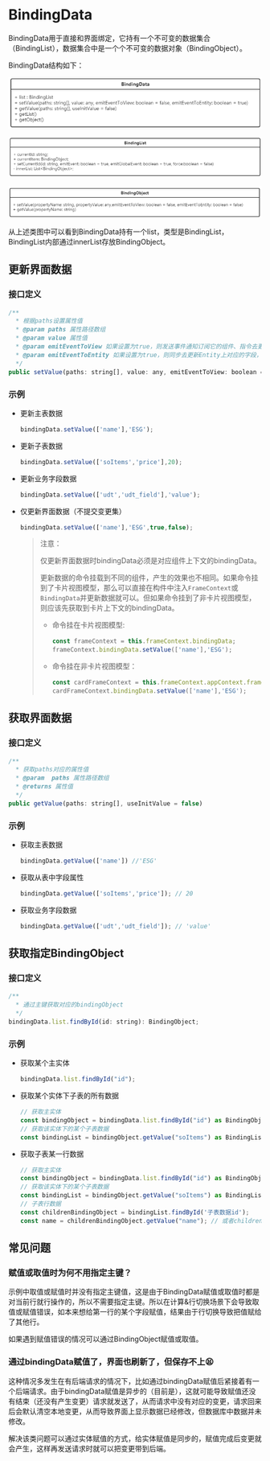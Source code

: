 # BindingData

BindingData用于直接和界面绑定，它持有一个不可变的数据集合（BindingList），数据集合中是一个个不可变的数据对象（BindingObject）。

BindingData结构如下：

 ![image-20210727141931872](./media/image-20210727141931872.png)

![image-20210727142606782](./media/image-20210727142606782.png)

![image-20210727142258720](./media/image-20210727142258720.png)

从上述类图中可以看到BindingData持有一个list，类型是BindingList，BindingList内部通过innerList存放BindingObject。

## 更新界面数据

### 接口定义

```javascript
/**
  * 根据paths设置属性值
  * @param paths 属性路径数组
  * @param value 属性值
  * @param emitEventToView 如果设置为true，则发送事件通知订阅它的组件、指令去更新界面，默认为false。
  * @param emitEventToEntity 如果设置为true，则同步去更新Entity上对应的字段，默认为true。
  */
public setValue(paths: string[], value: any, emitEventToView: boolean = false, emitEventToEntity: boolean = true)
```

### 示例

- 更新主表数据

  ```javascript
  bindingData.setValue(['name'],'ESG');
  ```

- 更新子表数据

  ```javascript
  bindingData.setValue(['soItems','price'],20);
  ```

- 更新业务字段数据

  ```javascript
  bindingData.setValue(['udt','udt_field'],'value');
  ```

- 仅更新界面数据（不提交变更集）

  ```javascript
  bindingData.setValue(['name'],'ESG',true,false);
  ```

  > 注意：
  >
  > 仅更新界面数据时bindingData必须是对应组件上下文的bindingData。
  >
  > 更新数据的命令挂载到不同的组件，产生的效果也不相同。如果命令挂到了卡片视图模型，那么可以直接在构件中注入`FrameContext`或`BindingData`并更新数据就可以。但如果命令挂到了非卡片视图模型，则应该先获取到卡片上下文的bindingData。
  >
  > - 命令挂在卡片视图模型:
  >
  >   ```javascript
  >   const frameContext = this.frameContext.bindingData;
  >   frameContext.bindingData.setValue(['name'],'ESG');
  >   ```
  >
  > - 命令挂在非卡片视图模型：
  >
  >   ```javascript
  >   const cardFrameContext = this.frameContext.appContext.frameContextManager.getFrameContextById('card-frameId');
  >   cardFrameContext.bindingData.setValue(['name'],'ESG');
  >   ```
  >
  >   

  

## 获取界面数据

### 接口定义

```javascript
/**
  * 获取paths对应的属性值
  * @param  paths 属性路径数组
  * @returns 属性值
  */
public getValue(paths: string[], useInitValue = false)
```

### 示例

- 获取主表数据

  ```javascript
  bindingData.getValue(['name']) //'ESG'
  ```

- 获取从表中字段属性

  ```javascript
  bindingData.getValue(['soItems','price']); // 20
  ```

- 获取业务字段数据

  ```javascript
  bindingData.getValue(['udt','udt_field']); // 'value'
  ```

  

## 获取指定BindingObject

### 接口定义

```javascript
/**
  * 通过主键获取对应的bindingObject
  */
bindingData.list.findById(id: string): BindingObject;
```

### 示例

- 获取某个主实体

  ```javascript
  bindingData.list.findById("id");
  ```

- 获取某个实体下子表的所有数据

  ```javascript
  // 获取主实体
  const bindingObject = bindingData.list.findById("id") as BindingObject;
  // 获取该实体下的某个子表数据
  const bindingList = bindingObject.getValue("soItems") as BindingList;
  ```

- 获取子表某一行数据

  ```javascript
  // 获取主实体
  const bindingObject = bindingData.list.findById("id") as BindingObject;
  // 获取该实体下的某个子表数据
  const bindingList = bindingObject.getValue("soItems") as BindingList;
  // 子表行数据
  const childrenBindingObject = bindingList.findById('子表数据id');
  const name = childrenBindingObject.getValue("name"); // 或者childrenBindingObject['name']
  ```

## 常见问题

### 赋值或取值时为何不用指定主键？

   示例中取值或赋值时并没有指定主键值，这是由于BindingData赋值或取值时都是对当前行就行操作的，所以不需要指定主键。所以在计算&行切换场景下会导致取值或赋值错误，如本来想给第一行的某个字段赋值，结果由于行切换导致把值赋给了其他行。

   如果遇到赋值错误的情况可以通过BindingObject赋值或取值。

### 通过bindingData赋值了，界面也刷新了，但保存不上:tired_face:

   这种情况多发生在有后端请求的情况下，比如通过bindingData赋值后紧接着有一个后端请求。由于bindingData赋值是异步的（目前是），这就可能导致赋值还没有结束（还没有产生变更）请求就发送了，从而请求中没有对应的变更，请求回来后会默认清空本地变更，从而导致界面上显示数据已经修改，但数据库中数据并未修改。

   解决该类问题可以通过实体赋值的方式，给实体赋值是同步的，赋值完成后变更就会产生，这样再发送请求时就可以把变更带到后端。


